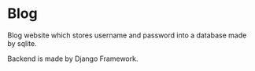 # Blog
Blog website which stores username and password into a database made by sqlite.

Backend is made by Django Framework.
